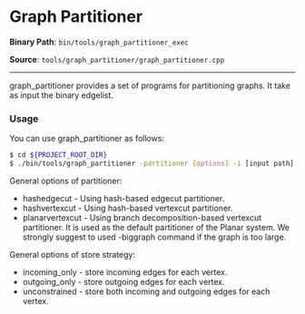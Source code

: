 # Graph Partitioner

**Binary Path**: `bin/tools/graph_partitioner_exec`

**Source**: `tools/graph_partitioner/graph_partitioner.cpp`

-------------

graph_partitioner provides a set of programs for partitioning graphs.
It take as input the binary edgelist.

### Usage
You can use graph_partitioner as follows:
``` Bash
$ cd ${PROJECT_ROOT_DIR}
$ ./bin/tools/graph_partitioner -partitioner [options] -i [input path] -o [output path] -n_partitions [number of subgraphs] -store_strategty [options]
```

General options of partitioner:
* hashedgecut - Using hash-based edgecut partitioner.
* hashvertexcut - Using hash-based vertexcut partitioner.
* planarvertexcut - Using branch decomposition-based vertexcut partitioner. It is used as the default partitioner of the Planar system. We strongly suggest to used -biggraph command if the graph is too large.

General options of store strategy:
* incoming_only - store incoming edges for each vertex.
* outgoing_only - store outgoing edges for each vertex.
* unconstrained - store both incoming and outgoing edges for each vertex.
